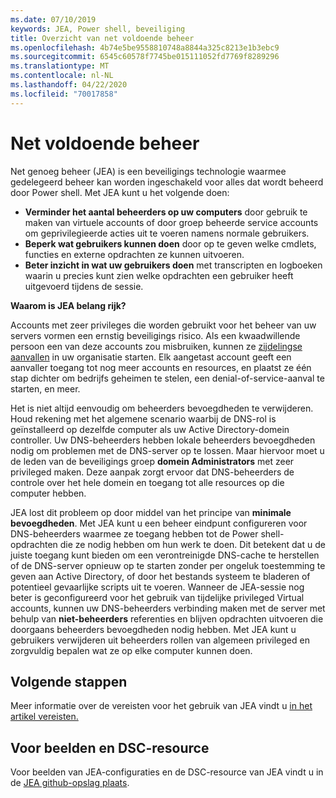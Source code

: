 ```yaml
---
ms.date: 07/10/2019
keywords: JEA, Power shell, beveiliging
title: Overzicht van net voldoende beheer
ms.openlocfilehash: 4b74e5be9558810748a8844a325c8213e1b3ebc9
ms.sourcegitcommit: 6545c60578f7745be015111052fd7769f8289296
ms.translationtype: MT
ms.contentlocale: nl-NL
ms.lasthandoff: 04/22/2020
ms.locfileid: "70017858"
---
```

# <a name="just-enough-administration"></a>Net voldoende beheer

Net genoeg beheer (JEA) is een beveiligings technologie waarmee gedelegeerd beheer kan worden ingeschakeld voor alles dat wordt beheerd door Power shell. Met JEA kunt u het volgende doen:

- **Verminder het aantal beheerders op uw computers** door gebruik te maken van virtuele accounts of door groep beheerde service accounts om geprivilegieerde acties uit te voeren namens normale gebruikers.
- **Beperk wat gebruikers kunnen doen** door op te geven welke cmdlets, functies en externe opdrachten ze kunnen uitvoeren.
- **Beter inzicht in wat uw gebruikers doen** met transcripten en logboeken waarin u precies kunt zien welke opdrachten een gebruiker heeft uitgevoerd tijdens de sessie.

**Waarom is JEA belang rijk?**

Accounts met zeer privileges die worden gebruikt voor het beheer van uw servers vormen een ernstig beveiligings risico. Als een kwaadwillende persoon een van deze accounts zou misbruiken, kunnen ze [zijdelingse aanvallen](https://aka.ms/pth) in uw organisatie starten. Elk aangetast account geeft een aanvaller toegang tot nog meer accounts en resources, en plaatst ze één stap dichter om bedrijfs geheimen te stelen, een denial-of-service-aanval te starten, en meer.

Het is niet altijd eenvoudig om beheerders bevoegdheden te verwijderen. Houd rekening met het algemene scenario waarbij de DNS-rol is geïnstalleerd op dezelfde computer als uw Active Directory-domein controller. Uw DNS-beheerders hebben lokale beheerders bevoegdheden nodig om problemen met de DNS-server op te lossen. Maar hiervoor moet u de leden van de beveiligings groep **domein Administrators** met zeer privileged maken. Deze aanpak zorgt ervoor dat DNS-beheerders de controle over het hele domein en toegang tot alle resources op die computer hebben.

JEA lost dit probleem op door middel van het principe van **minimale bevoegdheden**. Met JEA kunt u een beheer eindpunt configureren voor DNS-beheerders waarmee ze toegang hebben tot de Power shell-opdrachten die ze nodig hebben om hun werk te doen. Dit betekent dat u de juiste toegang kunt bieden om een verontreinigde DNS-cache te herstellen of de DNS-server opnieuw op te starten zonder per ongeluk toestemming te geven aan Active Directory, of door het bestands systeem te bladeren of potentieel gevaarlijke scripts uit te voeren. Wanneer de JEA-sessie nog beter is geconfigureerd voor het gebruik van tijdelijke privileged Virtual accounts, kunnen uw DNS-beheerders verbinding maken met de server met behulp van **niet-beheerders** referenties en blijven opdrachten uitvoeren die doorgaans beheerders bevoegdheden nodig hebben. Met JEA kunt u gebruikers verwijderen uit beheerders rollen van algemeen privileged en zorgvuldig bepalen wat ze op elke computer kunnen doen.

## <a name="next-steps"></a>Volgende stappen

Meer informatie over de vereisten voor het gebruik van JEA vindt u [in het artikel vereisten.](prerequisites.md)

## <a name="samples-and-dsc-resource"></a>Voor beelden en DSC-resource

Voor beelden van JEA-configuraties en de DSC-resource van JEA vindt u in de [JEA github-opslag plaats](https://github.com/PowerShell/JEA).
